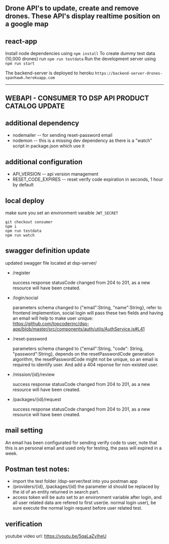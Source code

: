 Drone API's to update, create and remove drones. These API's display realtime position on a google map
---

react-app
---

Install node dependencies using `npm install`
To create dummy test data (10,000 drones) run `npm run testdata`
Run the development server using `npm run start`

The backend-server is deployed to heroku `https://backend-server-drones-spanhawk.herokuapp.com`

____________________________________________________________

WEBAPI - CONSUMER TO DSP API PRODUCT CATALOG UPDATE
---

## additional dependency
- nodemailer -- for sending reset-password email
- nodemon	-- this is a missing dev dependency as there is a "watch" script in package.json which use it 

## additional configuration
- API_VERSION -- api version management
- RESET_CODE_EXPIRES -- reset verify code expiration in seconds, 1 hour by default

## local deploy
make sure you set an environment varaible `JWT_SECRET`

	git checkout consumer
	npm i
	npm run testdata
	npm run watch

## swagger definition update
updated swagger file located at dsp-server/

- /register

	success response statusCode changed from 204 to 201, as a new resource will have been created.

- /login/social

	parameters schema changed to {"email":String, "name":String}, refer to frontend implemention, social login will pass these two fields and having an email will help to make user unique: https://github.com/topcoderinc/dsp-app/blob/master/src/components/auth/utils/AuthService.js#L41

- /reset-password

	parameters schema changed to {"email":String, "code": String, "password":String}, depends on the resetPasswordCode generation algorithm, the resetPasswordCode might not be unique, so an email is required to identify user. And add a 404 reponse for non-existed user.

- /mission/{id}/review

	success response statusCode changed from 204 to 201, as a new resource will have been created.
	
- /packages/{id}/request

	success response statusCode changed from 204 to 201, as a new resource will have been created. 

## mail setting
 An email has been configurated for sending verify code to user, note that this is an personal email and used only for testing, the pass will expired in a week.

## Postman test notes:
- import the test folder /dsp-server/test into you postman app
- /providers/{id}, /packages/{id}
	the parameter id should be replaced by the id of an entity returned in search part.
- access token will be auto set to an environment variable after login, and all user related data are refered to first user(ie. normal login user), be sure execute the normal login request before user related test.

## verification
youtube video url:  https://youtu.be/5qaLaZyIheU
